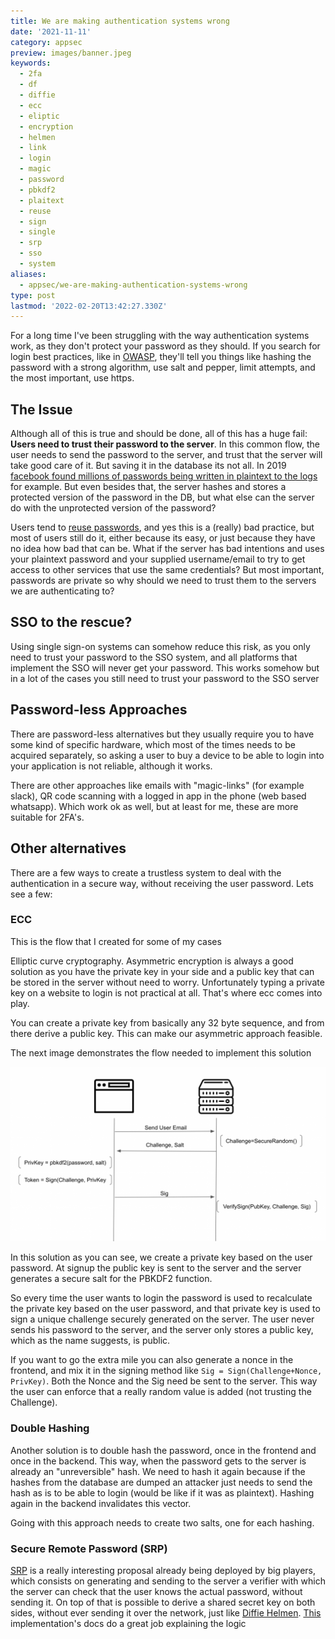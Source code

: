 ```yaml
---
title: We are making authentication systems wrong
date: '2021-11-11'
category: appsec
preview: images/banner.jpeg
keywords:
  - 2fa
  - df
  - diffie
  - ecc
  - eliptic
  - encryption
  - helmen
  - link
  - login
  - magic
  - password
  - pbkdf2
  - plaitext
  - reuse
  - sign
  - single
  - srp
  - sso
  - system
aliases:
  - appsec/we-are-making-authentication-systems-wrong
type: post
lastmod: '2022-02-20T13:42:27.330Z'
---
```


For a long time I've been struggling with the way authentication systems work, as they don't protect your password as they should. If you search for login best practices, like in [OWASP](https://cheatsheetseries.owasp.org/cheatsheets/Authentication_Cheat_Sheet.html), they'll tell you things like hashing the password with a strong algorithm, use salt and pepper, limit attempts, and the most important, use https.

## The Issue

Although all of this is true and should be done, all of this has a huge fail: **Users need to trust their password to the server**. In this common flow, the user needs to send the password to the server, and trust that the server will take good care of it. But saving it in the database its not all. In 2019 [facebook found millions of passwords being written in plaintext to the logs](https://www.theverge.com/2019/3/21/18275837/facebook-plain-text-password-storage-hundreds-millions-users) for example. But even besides that, the server hashes and stores a protected version of the password in the DB, but what else can the server do with the unprotected version of the password?

Users tend to [reuse passwords](https://services.google.com/fh/files/blogs/google_security_infographic.pdf), and yes this is a (really) bad practice, but most of users still do it, either because its easy, or just because they have no idea how bad that can be. What if the server has bad intentions and uses your plaintext password and your supplied username/email to try to get access to other services that use the same credentials? But most important, passwords are private so why should we need to trust them to the servers we are authenticating to?

## SSO to the rescue?

Using single sign-on systems can somehow reduce this risk, as you only need to trust your password to the SSO system, and all platforms that implement the SSO will never get your password. This works somehow but in a lot of the cases you still need to trust your password to the SSO server

## Password-less Approaches

There are password-less alternatives but they usually require you to have some kind of specific hardware, which most of the times needs to be acquired separately, so asking a user to buy a device to be able to login into your application is not reliable, although it works.

There are other approaches like emails with "magic-links" (for example slack), QR code scanning with a logged in app in the phone (web based whatsapp). Which work ok as well, but at least for me, these are more suitable for 2FA's.

## Other alternatives

There are a few ways to create a trustless system to deal with the authentication in a secure way, without receiving the user password. Lets see a few:

### ECC

This is the flow that I created for some of my cases

Elliptic curve cryptography. Asymmetric encryption is always a good solution as you have the private key in your side and a public key that can be stored in the server without need to worry. Unfortunately typing a private key on a website to login is not practical at all. That's where ecc comes into play.

You can create a private key from basically any 32 byte sequence, and from there derive a public key. This can make our asymmetric approach feasible.

The next image demonstrates the flow needed to implement this solution

![ecc login example](images/image-1-1024x568.png)

In this solution as you can see, we create a private key based on the user password. At signup the public key is sent to the server and the server generates a secure salt for the PBKDF2 function.

So every time the user wants to login the password is used to recalculate the private key based on the user password, and that private key is used to sign a unique challenge securely generated on the server. The user never sends his password to the server, and the server only stores a public key, which as the name suggests, is public.

If you want to go the extra mile you can also generate a nonce in the frontend, and mix it in the signing method like `Sig = Sign(Challenge+Nonce, PrivKey)`. Both the Nonce and the Sig need be sent to the server. This way the user can enforce that a really random value is added (not trusting the Challenge).

### Double Hashing

Another solution is to double hash the password, once in the frontend and once in the backend. This way, when the password gets to the server is already an "unreversible" hash. We need to hash it again because if the hashes from the database are dumped an attacker just needs to send the hash as is to be able to login (would be like if it was as plaintext). Hashing again in the backend invalidates this vector.

Going with this approach needs to create two salts, one for each hashing.

### Secure Remote Password (SRP)

[SRP](https://datatracker.ietf.org/doc/html/rfc2945) is a really interesting proposal already being deployed by big players, which consists on generating and sending to the server a verifier with which the server can check that the user knows the actual password, without sending it. On top of that is possible to derive a shared secret key on both sides, without ever sending it over the network, just like [Diffie Helmen](https://en.wikipedia.org/wiki/Diffie%E2%80%93Hellman_key_exchange). [This](https://github.com/mozilla/node-srp) implementation's docs do a great job explaining the logic
